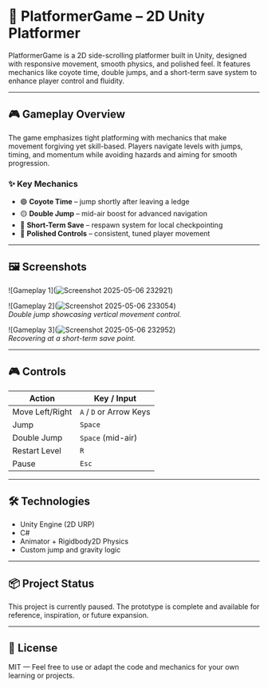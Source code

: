 # 🐸 PlatformerGame – 2D Unity Platformer

PlatformerGame is a 2D side-scrolling platformer built in Unity, designed with responsive movement, smooth physics, and polished feel. It features mechanics like coyote time, double jumps, and a short-term save system to enhance player control and fluidity.

---

## 🎮 Gameplay Overview

The game emphasizes tight platforming with mechanics that make movement forgiving yet skill-based. Players navigate levels with jumps, timing, and momentum while avoiding hazards and aiming for smooth progression.

### ✨ Key Mechanics

- 🟢 **Coyote Time** – jump shortly after leaving a ledge
- 🟡 **Double Jump** – mid-air boost for advanced navigation
- 🔵 **Short-Term Save** – respawn system for local checkpointing
- 🎯 **Polished Controls** – consistent, tuned player movement

---

## 🖼️ Screenshots

![Gameplay 1](![Screenshot 2025-05-06 232921](https://github.com/user-attachments/assets/f7ec2200-7a5a-43e2-a869-145714004edd))  

![Gameplay 2](![Screenshot 2025-05-06 233054](https://github.com/user-attachments/assets/7888c6b4-3f95-4883-9976-cd6468f316be))  
*Double jump showcasing vertical movement control.*

![Gameplay 3](![Screenshot 2025-05-06 232952](https://github.com/user-attachments/assets/1ce94990-8ed4-4e00-b9d6-1daa38031591))  
*Recovering at a short-term save point.*

---

## 🎮 Controls

| Action          | Key / Input               |
|-----------------|---------------------------|
| Move Left/Right | `A` / `D` or Arrow Keys   |
| Jump            | `Space`                   |
| Double Jump     | `Space` (mid-air)         |
| Restart Level   | `R`                       |
| Pause           | `Esc`                     |

---

## 🛠️ Technologies

- Unity Engine (2D URP)
- C#
- Animator + Rigidbody2D Physics
- Custom jump and gravity logic

---

## 📦 Project Status

This project is currently paused. The prototype is complete and available for reference, inspiration, or future expansion.

---

## 📜 License

MIT — Feel free to use or adapt the code and mechanics for your own learning or projects.
